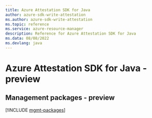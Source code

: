 ```yaml
---
title: Azure Attestation SDK for Java
author: azure-sdk-write-attestation
ms.author: azure-sdk-write-attestation
ms.topic: reference
ms.service: azure-resource-manager
description: Reference for Azure Attestation SDK for Java
ms.data: 08/08/2022
ms.devlang: java
---
```

# Azure Attestation SDK for Java - preview

## Management packages - preview
[!INCLUDE [mgmt-packages](attestation-mgmt-index.md)]